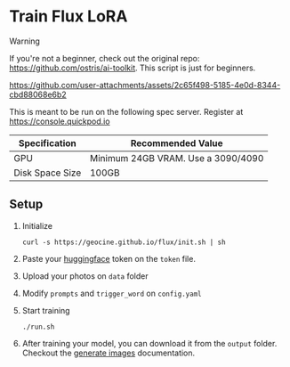 # Train Flux LoRA

> [!WARNING]
> If you're not a beginner, check out the original repo: https://github.com/ostris/ai-toolkit. This script is just for beginners.

https://github.com/user-attachments/assets/2c65f498-5185-4e0d-8344-cbd88068e6b2

This is meant to be run on the following spec server. Register at https://console.quickpod.io

| Specification   | Recommended Value  |
|-----------------|--------------------|
| GPU             | Minimum 24GB VRAM. Use a 3090/4090 |
| Disk Space Size  | 100GB |

## Setup

1. Initialize

    ```
    curl -s https://geocine.github.io/flux/init.sh | sh
    ```
2. Paste your [huggingface](https://huggingface.co/settings/tokens) token on the `token` file.
3. Upload your photos on `data` folder
4. Modify `prompts` and `trigger_word` on `config.yaml`
5. Start training

    ```
    ./run.sh
    ```
6. After training your model, you can download it from the `output` folder. Checkout the [generate images](./docs/GENERATE.md) documentation.
